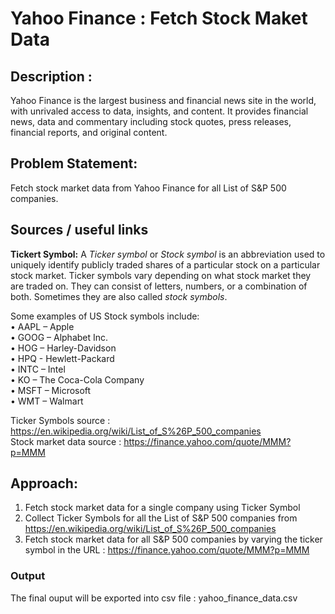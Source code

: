 # Yahoo Finance : Fetch Stock Maket Data

## Description : 
Yahoo Finance is the largest business and financial news site in the world, with unrivaled access to data, insights, and content. It provides financial news, data and commentary including stock quotes, press releases, financial reports, and original content.
## Problem Statement: 
Fetch stock market data from Yahoo Finance for all List of S&P 500 companies.
## Sources / useful links
**Tickert Symbol:**
A *Ticker symbol* or *Stock symbol* is an abbreviation used to uniquely identify publicly traded shares of a particular stock on a particular stock market. Ticker symbols vary depending on what stock market they are traded on. They can consist of letters, numbers, or a combination of both. Sometimes they are also called *stock symbols*.

Some examples of US Stock symbols include:  
•	AAPL – Apple  
•	GOOG – Alphabet Inc.  
•	HOG – Harley-Davidson  
•	HPQ - Hewlett-Packard  
•	INTC – Intel  
•	KO – The Coca-Cola Company  
•	MSFT – Microsoft  
•	WMT – Walmart  

Ticker Symbols source : https://en.wikipedia.org/wiki/List_of_S%26P_500_companies  
Stock market data source : https://finance.yahoo.com/quote/MMM?p=MMM  

## Approach: 
1.	Fetch stock market data for a single company using Ticker Symbol
2.	Collect Ticker Symbols for all the List of S&P 500 companies from https://en.wikipedia.org/wiki/List_of_S%26P_500_companies
3.	Fetch stock market data for all S&P 500 companies by varying the ticker symbol in the URL : https://finance.yahoo.com/quote/MMM?p=MMM


### Output
The final ouput will be exported into csv file : yahoo_finance_data.csv
